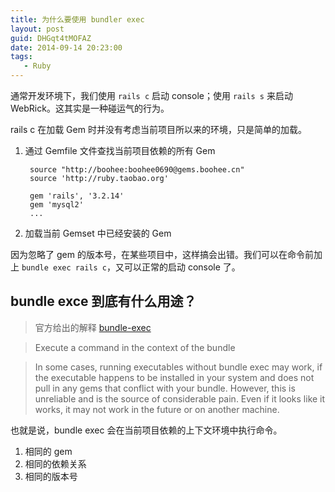 ```yaml
---
title: 为什么要使用 bundler exec
layout: post
guid: DHGqt4tMOFAZ
date: 2014-09-14 20:23:00
tags:
   - Ruby
---
```


通常开发环境下，我们使用 `rails c` 启动 console；使用 `rails s` 来启动 WebRick。这其实是一种碰运气的行为。

rails c 在加载 Gem 时并没有考虑当前项目所以来的环境，只是简单的加载。

1. 通过 Gemfile 文件查找当前项目依赖的所有 Gem

        source "http://boohee:boohee0690@gems.boohee.cn"
        source 'http://ruby.taobao.org'

        gem 'rails', '3.2.14'
        gem 'mysql2'
        ...


2. 加载当前 Gemset 中已经安装的 Gem


因为忽略了 gem 的版本号，在某些项目中，这样搞会出错。我们可以在命令前加上 `bundle exec rails c`，又可以正常的启动 console 了。

## bundle exce 到底有什么用途？

> 官方给出的解释 [bundle-exec](http://bundler.io/v1.3/man/bundle-exec.1.html)

> Execute a command in the context of the bundle

> In some cases, running executables without bundle exec may work, if the executable happens to be installed in your system and does not pull in any gems that conflict with your bundle. However, this is unreliable and is the source of considerable pain. Even if it looks like it works, it may not work in the future or on another machine.


也就是说，bundle exec 会在当前项目依赖的上下文环境中执行命令。

1. 相同的 gem
2. 相同的依赖关系
3. 相同的版本号
